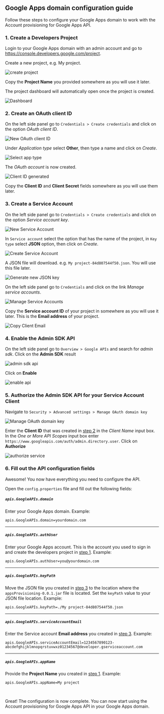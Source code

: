 ## Google Apps domain configuration guide

Follow these steps to configure your Google Apps domain to work with the Account provisioning for Google Apps API.

### 1. Create a Developers Project

Login to your Google Apps domain with an admin account and go to https://console.developers.google.com/project.

Create a new project, e.g. My project.

![create project][createProject]

Copy the **Project Name** you provided somewhere as you will use it later.

The project dashboard will automatically open once the project is created.

![Dashboard][dash]

### 2. Create an OAuth client ID

On the left side panel go to `Credentials > Create credentials` and click on the option *OAuth client ID*.

![New OAuth client ID][cred]

Under *Application type* select **Other**, then type a name and click on *Create*.

![Select app type][appTypeOther]

The *OAuth account* is now created.

![Client ID generated][clientID]

Copy the **Client ID** and **Client Secret** fields somewhere as you will use them later.

### 3. Create a Service Account

On the left side panel go to `Credentials > Create credentials` and click on the option *Service account key*.

![New Service Account][serviceAccount]

In `Service account` select the option that has the name of the project, in `Key type` select **JSON** option, then click on *Create*.

![Create Service Account][createServiceAccount]

A JSON file will download. e.g. `My project-84d807544f50.json`. You will use this file later.

![Generate new JSON key][serviceAccountData]

On the left side panel go to `Credentials` and click on the link *Manage service accounts*.

![Manage Service Accounts][manageServiceAccounts]

Copy the **Service account ID** of your project in somewhere as you will use it later. This is the **Email address** of your project.

![Copy Client Email][getClientEmail]

### 4. Enable the Admin SDK API

On the left side panel go to `Overview > Google APIs` and search for *admin sdk*. Click on the **Admin SDK** result

![admin sdk api][adminsdkapi]

Click on **Enable**

![enable api][enableapi]

### 5. Authorize the Admin SDK API for your Service Account Client

Navigate to `Security > Advanced settings > Manage OAuth domain key`

![Manage OAuth domain key][manageclient]

Enter the **Client ID** that was created in [step 2][step2] in the *Client Name* input box. In the *One or More API Scopes* input box enter `https://www.googleapis.com/auth/admin.directory.user`. Click on **Authorize**

![authorize service][authorizeservice]

### 6. Fill out the API configuration fields

Awesome! You now have everything you need to configure the API.

Open the `config.properties` file and fill out the following fields:


##### `apis.GoogleAPIs.domain`
Enter your Google Apps domain. Example:
```properties
apis.GoogleAPIs.domain=yourdomain.com
```

-------------

##### `apis.GoogleAPIs.authUser`
Enter your Google Apps account. This is the account you used to sign in and create the developers project in [step 1][step1]. Example:
```properties
apis.GoogleAPIs.authUser=you@yourdomain.com
```

-------------

##### `apis.GoogleAPIs.keyPath`
Move the JSON file you created in [step 3][step3] to the location where the `appsProvisioning-0.0.1.jar` file is located. Set the `keyPath` value to your JSON file location. Example:
```properties
apis.GoogleAPIs.keyPath=./My project-84d807544f50.json
```

-------------

##### `apis.GoogleAPIs.serviceAccountEmail`
Enter the Service account **Email address** you created in [step 3][step3]. Example: 
```properties
apis.GoogleAPIs.serviceAccountEmail=1234567890123-abcdefghijklmnopqrstuvwxz01234567@developer.gserviceaccount.com
```

-------------

##### `apis.GoogleAPIs.appName`
Provide the **Project Name** you created in [step 1][step1]. Example:

```properties
apis.GoogleAPIs.appName=My project
```

<br/>

Great! The configuration is now complete. You can now start using the Account provisioning for Google Apps API in your Google Apps domain.

[step1]: #1-create-a-developers-project
[step2]: #2-create-an-oauth-client-id
[step3]: #3-create-a-service-account
[authorizeservice]: https://hallowed-scene-147511.appspot.com/public/authorizeservice.png
[serviceAccountData]: https://hallowed-scene-147511.appspot.com/public/serviceAccountData.png
[manageclient]: https://hallowed-scene-147511.appspot.com/public/manageclient.png
[oauthset]: https://hallowed-scene-147511.appspot.com/public/oauthset.png
[oauthkey]: https://hallowed-scene-147511.appspot.com/public/oauthkey.png
[enableapi]: https://hallowed-scene-147511.appspot.com/public/enableapi.png
[adminsdkapi]: https://hallowed-scene-147511.appspot.com/public/adminsdkapi.png
[serviceAccount]: https://hallowed-scene-147511.appspot.com/public/serviceAccount.png
[clientID]: https://hallowed-scene-147511.appspot.com/public/clientID.png
[dash]: https://hallowed-scene-147511.appspot.com/public/dash.png
[cred]: https://hallowed-scene-147511.appspot.com/public/cred.png
[createProject]: https://hallowed-scene-147511.appspot.com/public/createProject.png
[appTypeOther]: https://hallowed-scene-147511.appspot.com/public/appTypeOther.png
[createServiceAccount]: https://hallowed-scene-147511.appspot.com/public/createServiceAccount.png
[manageServiceAccounts]: https://hallowed-scene-147511.appspot.com/public/manageServiceAccounts.png
[getClientEmail]: https://hallowed-scene-147511.appspot.com/public/getClientEmail.png
